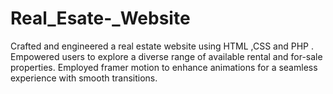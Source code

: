 # Real_Esate-_Website
Crafted and engineered a real estate website using HTML ,CSS and PHP .
Empowered users to explore a diverse range of available rental and for-sale properties.
Employed framer motion to enhance animations for a seamless experience with smooth transitions.
